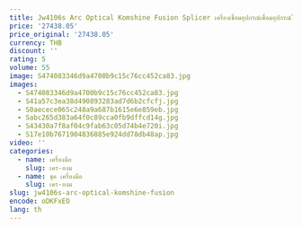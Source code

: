 ```yaml
---
title: Jw4106s Arc Optical Komshine Fusion Splicer เครื่องเชื่อมอุปกรณ์เชื่อมอุปกรณ์โทรคมนาคมอุปกรณ์ไฟเบอร์ออปติก FTTH APT
price: '27438.05'
price_original: '27438.05'
currency: THB
discount: ''
rating: 5
volume: 55
image: S474083346d9a4700b9c15c76cc452ca83.jpg
images:
  - S474083346d9a4700b9c15c76cc452ca83.jpg
  - S41a57c3ea38d490893283ad7d6b2cfcfj.jpg
  - S0aecece065c248a9a687b1615e6e859eb.jpg
  - Sabc265d383a64f0c89cca0fb9dffcd14g.jpg
  - S43430a7f8af04c9fab63c05d74b4e720i.jpg
  - S17e10b7671904836885e924dd78db48ap.jpg
video: ''
categories:
  - name: เครื่องมือ
    slug: เคร-องม
  - name: ชุด เครื่องมือ
    slug: เคร-องม
slug: jw4106s-arc-optical-komshine-fusion
encode: oDKFxEO
lang: th
---
```

  